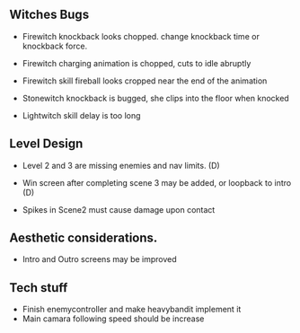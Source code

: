 
## Witches Bugs
- Firewitch knockback looks chopped. change knockback time or knockback force.

- Firewitch charging animation is chopped, cuts to idle abruptly

- Firewitch skill fireball looks cropped near the end of the animation

- Stonewitch knockback is bugged, she clips into the floor when knocked

- Lightwitch skill delay is too long

## Level Design

- Level 2 and 3 are missing enemies and nav limits. (D)

- Win screen after completing scene 3 may be added, or loopback to intro (D)

- Spikes in Scene2 must cause damage upon contact


## Aesthetic considerations.
- Intro and Outro screens may be improved



## Tech stuff
- Finish enemycontroller and make heavybandit implement it
- Main camara following speed should be increase